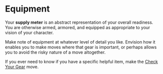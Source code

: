 # Equipment

Your **supply meter** is an abstract representation of your overall readiness. You are otherwise armed, armored, and equipped as appropriate to your vision of your character.

Make note of equipment at whatever level of detail you like. Envision how it enables you to make moves where that gear is important, or perhaps allows you to avoid the risky nature of a move altogether.

If you ever need to know if you have a specific helpful item, make the [Check Your Gear](Starforged/Moves/Adventure/Check_Your_Gear) move.
